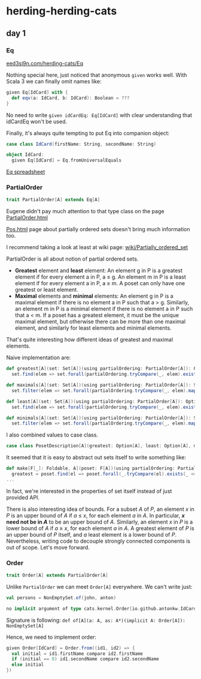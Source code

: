 # herding-herding-cats

## day 1

### Eq
[eed3si9n.com/herding-cats/Eq](https://eed3si9n.com/herding-cats/Eq.html)

Nothing special here, just noticed that anonymous `given` works well. With Scala 3 we can finally omit names like:
```scala
given Eq[IdCard] with {
  def eqv(a: IdCard, b: IdCard): Boolean = ???
}
```
No need to write `given idCardEq: Eq[IdCard]` with clear understanding that idCardEq won't be used.

Finally, it's always quite tempting to put Eq into companion object:
```scala
case class IdCard(firstName: String, secondName: String)

object IdCard:
  given Eq[IdCard] = Eq.fromUniversalEquals
```
[Eq spreadsheet](src/main/scala/io/github/antonkw/1_eq.sc)

### PartialOrder
```scala
trait PartialOrder[A] extends Eq[A]
```

Eugene didn't pay much attention to that type class on the page [PartialOrder.html](https://eed3si9n.com/herding-cats/PartialOrder.html)

[Pos.html](https://eed3si9n.com/herding-cats/Pos.html) page about partially ordered sets doesn't bring much information too.

I recommend taking a look at least at wiki page: [wiki/Partially_ordered_set](https://en.wikipedia.org/wiki/Partially_ordered_set)

PartialOrder is all about notion of partial ordered sets.

* **Greatest** element and **least** element: An element g in P is a greatest element if for every element a in P, a ≤ g. An element m in P is a least element if for every element a in P, a ≥ m. A poset can only have one greatest or least element.
* **Maximal** elements and **minimal** elements: An element g in P is a maximal element if there is no element a in P such that a > g. Similarly, an element m in P is a minimal element if there is no element a in P such that a < m. If a poset has a greatest element, it must be the unique maximal element, but otherwise there can be more than one maximal element, and similarly for least elements and minimal elements.

That's quite interesting how different ideas of greatest and maximal elements.

Naive implementation are:
```scala
def greatest[A](set: Set[A])(using partialOrdering: PartialOrder[A]): Option[A] = 
  set.find(elem => set.forall(partialOrdering.tryCompare(_, elem).exists(_ <= 0)))

def maximals[A](set: Set[A])(using partialOrdering: PartialOrder[A]): Set[A] =
  set.filter(elem => set.forall(partialOrdering.tryCompare(_, elem).map(_ <= 0).getOrElse(true)))

def least[A](set: Set[A])(using partialOrdering: PartialOrder[A]): Option[A] =
  set.find(elem => set.forall(partialOrdering.tryCompare(_, elem).exists(_ >= 0)))

def minimals[A](set: Set[A])(using partialOrdering: PartialOrder[A]): Set[A] =
  set.filter(elem => set.forall(partialOrdering.tryCompare(_, elem).map(_ >= 0).getOrElse(true)))
```

I also combined values to case class.
```scala
case class PosetDescription[A](greatest: Option[A], least: Option[A], minimals: Set[A], maximals: Set[A])
```

It seemed that it is easy to abstract out sets itself to write something like:
```scala
def make[F[_]: Foldable, A](poset: F[A])(using partialOrdering: PartialOrder[A]) = PosetDescription(
  greatest = poset.find(el => poset.forall(_.tryCompare(el).exists(_ <= 0)))
...
```
In fact, we're interested in the properties of set itself instead of just provided API.

There is also interesting idea of bounds.
For a subset *A* of *P*, an element *x* in *P* is an upper bound of *A* if *a* ≤ *x*, for each element *a* in *A*. In particular, ***x* need not be in *A*** to be an upper bound of *A*. Similarly, an element *x* in *P* is a lower bound of *A* if *a* ≥ *x*, for each element *a* in *A*. A greatest element of *P* is an upper bound of *P* itself, and *a* least element is a lower bound of *P*.
Nevertheless, writing code to decouple strongly connected components is out of scope. Let's move forward.

### Order

```scala
trait Order[A] extends PartialOrder[A]
```

Unlike `PartialOrder` we can meet `Order[A]` everywhere.
We can't write just:
```scala
val persons = NonEmptySet.of(john, anton)
```

```scala
no implicit argument of type cats.kernel.Order[io.github.antonkw.IdCard] was found for parameter A of method of in object NonEmptySetImpl
```

Signature is following: `def of[A](a: A, as: A*)(implicit A: Order[A]): NonEmptySet[A]`

Hence, we need to implement order:
```scala
given Order[IdCard] = Order.from((id1, id2) => {
  val initial = id1.firstName compare id2.firstName
  if (initial == 0) id1.secondName compare id2.secondName
  else initial
})
```